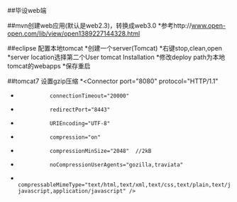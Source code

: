 ##毕设web端


##mvn创建web应用(默认是web2.3)，转换成web3.0
*参考http://www.open-open.com/lib/view/open1389227144328.html

##eclipse 配置本地tomcat
*创建一个server(Tomcat)
*右键stop,clean,open
*server location选择第二个User tomcat Installation
*修改deploy path为本地tomcat的webapps
*保存重启

##tomcat7 设置gzip压缩
*<Connector port="8080" protocol="HTTP/1.1"
*               connectionTimeout="20000"
*               redirectPort="8443"
*				URIEncoding="UTF-8"
*               compression="on"
*               compressionMinSize="2048"  //2kB
*               noCompressionUserAgents="gozilla,traviata"
*               compressableMimeType="text/html,text/xml,text/css,text/plain,text/javascript,application/x-javascript,application/javascript" />

